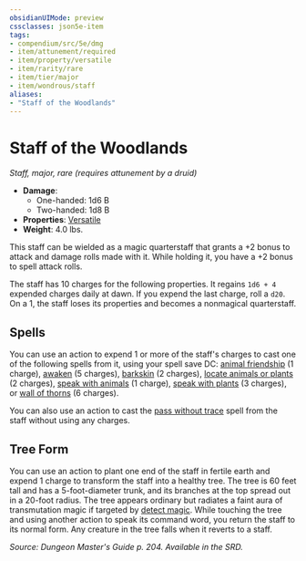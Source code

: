 ```yaml
---
obsidianUIMode: preview
cssclasses: json5e-item
tags:
- compendium/src/5e/dmg
- item/attunement/required
- item/property/versatile
- item/rarity/rare
- item/tier/major
- item/wondrous/staff
aliases: 
- "Staff of the Woodlands"
---
```

# Staff of the Woodlands
*Staff, major, rare (requires attunement by a druid)*  

- **Damage**:
  - One-handed: 1d6 B
  - Two-handed: 1d8 B
- **Properties**: [Versatile](z_compendium/rules/item-properties.md#Versatile)
- **Weight**: 4.0 lbs.

This staff can be wielded as a magic quarterstaff that grants a +2 bonus to attack and damage rolls made with it. While holding it, you have a +2 bonus to spell attack rolls.

The staff has 10 charges for the following properties. It regains `1d6 + 4` expended charges daily at dawn. If you expend the last charge, roll a `d20`. On a 1, the staff loses its properties and becomes a nonmagical quarterstaff.

## Spells

You can use an action to expend 1 or more of the staff's charges to cast one of the following spells from it, using your spell save DC: [animal friendship](z_compendium/spells/animal-friendship.md) (1 charge), [awaken](z_compendium/spells/awaken.md) (5 charges), [barkskin](z_compendium/spells/barkskin.md) (2 charges), [locate animals or plants](z_compendium/spells/locate-animals-or-plants.md) (2 charges), [speak with animals](z_compendium/spells/speak-with-animals.md) (1 charge), [speak with plants](z_compendium/spells/speak-with-plants.md) (3 charges), or [wall of thorns](z_compendium/spells/wall-of-thorns.md) (6 charges).

You can also use an action to cast the [pass without trace](z_compendium/spells/pass-without-trace.md) spell from the staff without using any charges.

## Tree Form

You can use an action to plant one end of the staff in fertile earth and expend 1 charge to transform the staff into a healthy tree. The tree is 60 feet tall and has a 5-foot-diameter trunk, and its branches at the top spread out in a 20-foot radius. The tree appears ordinary but radiates a faint aura of transmutation magic if targeted by [detect magic](z_compendium/spells/detect-magic.md). While touching the tree and using another action to speak its command word, you return the staff to its normal form. Any creature in the tree falls when it reverts to a staff.

*Source: Dungeon Master's Guide p. 204. Available in the SRD.*